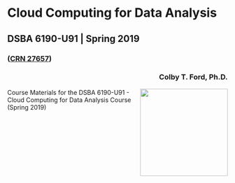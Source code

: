 # Cloud Computing for Data Analysis
## DSBA 6190-U91 | Spring 2019
### ([CRN 27657](https://selfservice.uncc.edu/pls/BANPROD/bwckschd.p_disp_listcrse?term_in=201910&subj_in=DSBA&crse_in=6190&crn_in=27657))
<h3 align="right">Colby T. Ford, Ph.D.</h3>
<img align="right" src="https://raw.githubusercontent.com/colbyford/DSBA6190-Spring2019/master/img/UNCC_CCI_LOGO.svg" width="200">
Course Materials for the DSBA 6190-U91 - Cloud Computing for Data Analysis Course (Spring 2019)
